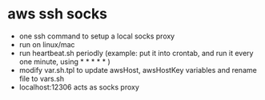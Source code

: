 # aws ssh socks
- one ssh command to setup a local socks proxy
- run on linux/mac 
- run heartbeat.sh periodly (example: put it into crontab, and run it every one minute, using * * * * * ) 
- modify var.sh.tpl to update awsHost, awsHostKey variables and rename file to vars.sh
- localhost:12306 acts as socks proxy
